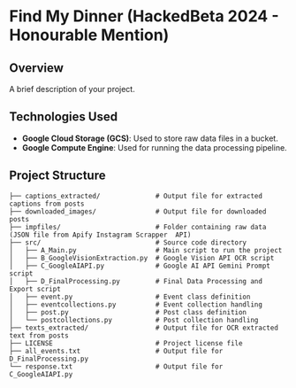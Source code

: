 # Find My Dinner (HackedBeta 2024 - Honourable Mention)

## Overview
A brief description of your project.

## Technologies Used

- **Google Cloud Storage (GCS)**: Used to store raw data files in a bucket.
- **Google Compute Engine**: Used for running the data processing pipeline.

## Project Structure

```
├── captions_extracted/              # Output file for extracted captions from posts
├── downloaded_images/               # Output file for downloaded posts
├── impfiles/                        # Folder containing raw data (JSON file from Apify Instagram Scrapper  API)
├── src/                             # Source code directory
│   ├── A_Main.py                    # Main script to run the project
│   ├── B_GoogleVisionExtraction.py  # Google Vision API OCR script
│   ├── C_GoogleAIAPI.py             # Google AI API Gemini Prompt script
│   ├── D_FinalProcessing.py         # Final Data Processing and Export script
│   ├── event.py                     # Event class definition
│   ├── eventcollections.py          # Event collection handling
│   ├── post.py                      # Post class definition
│   └── postcollections.py           # Post collection handling
├── texts_extracted/                 # Output file for OCR extracted text from posts
├── LICENSE                          # Project license file
├── all_events.txt                   # Output file for D_FinalProcessing.py
└── response.txt                     # Output file for C_GoogleAIAPI.py
